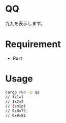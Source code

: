 # QQ
九九を表示します。

# Requirement
* Rust

# Usage
```bash
cargo run -p qq
// 1x1=1
// 1x2=2
// (snip)
// 9x8=72
// 9x9=81
```
